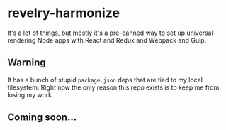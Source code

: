# revelry-harmonize

It's a lot of things,
but mostly it's a pre-canned way to set up universal-rendering Node apps
with React and Redux and Webpack and Gulp.

## Warning

It has a bunch of stupid `package.json` deps that are tied to my local filesystem.
Right now the only reason this repo exists is to keep me from losing my work.

## Coming soon...
